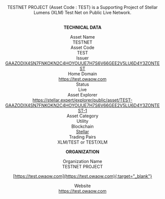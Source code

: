 <div align="center">
TESTNET PROJECT (Asset Code : TEST) is a Supporting Project of Stellar Lumens (XLM) Test Net on Public Live Network.<br><br>

<strong>TECHNICAL DATA</strong><br> 

Asset Name<br>TESTNET<br>
Asset Code<br>TEST<br>
Issuer<br><a href="https://stellar.expert/explorer/public/account/GAAZODIX4SN7FNKOKN2C4HOYOUUE7H7S6V66GEE2V5LU6D4Y3ZONTEST" target="_blank">GAAZODIX4SN7FNKOKN2C4HOYOUUE7H7S6V66GEE2V5LU6D4Y3ZONTEST</a><br> 
Home Domain<br><a href="https://test.owaow.com" target="_blank">https://test.owaow.com</a><br> 
Status<br>Live<br> 
Asset Explorer<br><a href="https://stellar.expert/explorer/public/asset/TEST-GAAZODIX4SN7FNKOKN2C4HOYOUUE7H7S6V66GEE2V5LU6D4Y3ZONTEST-1" target="_blank">https://stellar.expert/explorer/public/asset/TEST-GAAZODIX4SN7FNKOKN2C4HOYOUUE7H7S6V66GEE2V5LU6D4Y3ZONTEST-1</a><br> 
Asset Category<br>Utility<br> 
Blockchain<br><a href="https://stellar.org" target="_blank">Stellar</a><br> 
Trading Pairs<br>XLM/TEST or TEST/XLM<br> 

<strong>ORGANIZATION</strong><br> 

Organization Name<br>TESTNET PROJECT<br> 

[https://test.owaow.com](https://test.owaow.com){:target="_blank"}

Website<br><a href="https://test.owaow.com" target="_blank">https://test.owaow.com</a><br> 
</div>

